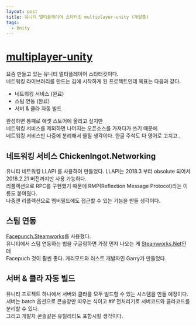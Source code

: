 ```yaml
---
layout: post
title: 유니티 멀티플레이어 스타터킷 multiplayer-unity (개발중)
tags:
  - Unity
---
```


# [multiplayer-unity](https://github.com/chickeningot/multiplayer=unity)

요즘 만들고 있는 유니티 멀티플레이어 스타터킷이다.  
네트워킹 라이브러리를 만드는 김에 시작하게 된 프로젝트인데 목표는 다음과 같다.  

- 네트워킹 서비스 (완료)
- 스팀 연동 (완료)
- 서버 & 클라 자동 빌드

완성하면 통째로 에셋 스토어에 올리고 싶지만  
네트워킹 서비스를 제외하면 나머지는 오픈소스를 가져다가 쓰기 때문에  
네트워킹 서비스만 나중에 분리해서 올릴 생각이다. 한글 주석도 다 영어로 고치고..

## 네트워킹 서비스 ChickenIngot.Networking
유니티 네트워킹 LLAPI 를 사용하여 만들었다. LLAPI는 2018.3 부터 obsolute 되어서  
2018.2.21 버전까지만 사용 가능하다.  
리플렉션으로 RPC를 구현했기 때문에 RMP(Reflextion Message Protocol)라는 이름도 붙여줬다.  
나중엔 리플렉션으로 멤버필드에도 접근할 수 있는 기능을 만들 생각이다.  

## 스팀 연동
[Facepunch.Steamworks](https://github.com/Facepunch/Facepunch.Steamworks)를 사용했다.  
유니티에서 스팀 연동하는 법을 구글링하면 가장 먼저 나오는 게 [Steamworks.Net](https://steamworks.github.io/)인데  
Facepuch 것이 훨씬 좋다. 게리모드와 러스트 개발자인 Garry가 만들었다.  

## 서버 & 클라 자동 빌드
유니티 프로젝트 하나에서 서버와 클라를 모두 빌드할 수 있는 시스템을 만들 예정이다.    
서버는 batch 옵션으로 콘솔창만 띠우는 식이고 #if 전처리기로 서버코드와 클라코드를 분리할 수 있다.  
그리고 개발자 콘솔같은 유틸리티도 포함시킬 생각이다.